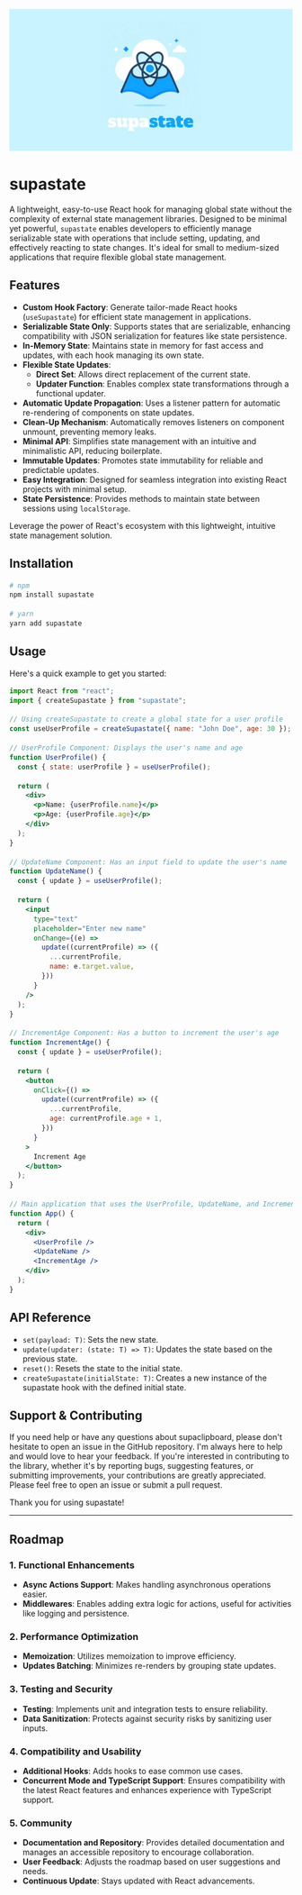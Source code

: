 ![supastate](/src/supastate.jpg)

# supastate

A lightweight, easy-to-use React hook for managing global state without the complexity of external state management libraries. Designed to be minimal yet powerful, `supastate` enables developers to efficiently manage serializable state with operations that include setting, updating, and effectively reacting to state changes. It's ideal for small to medium-sized applications that require flexible global state management.

## Features

- **Custom Hook Factory**: Generate tailor-made React hooks (`useSupastate`) for efficient state management in applications.
- **Serializable State Only**: Supports states that are serializable, enhancing compatibility with JSON serialization for features like state persistence.
- **In-Memory State**: Maintains state in memory for fast access and updates, with each hook managing its own state.
- **Flexible State Updates**:
  - **Direct Set**: Allows direct replacement of the current state.
  - **Updater Function**: Enables complex state transformations through a functional updater.
- **Automatic Update Propagation**: Uses a listener pattern for automatic re-rendering of components on state updates.
- **Clean-Up Mechanism**: Automatically removes listeners on component unmount, preventing memory leaks.
- **Minimal API**: Simplifies state management with an intuitive and minimalistic API, reducing boilerplate.
- **Immutable Updates**: Promotes state immutability for reliable and predictable updates.
- **Easy Integration**: Designed for seamless integration into existing React projects with minimal setup.
- **State Persistence**: Provides methods to maintain state between sessions using `localStorage`.

Leverage the power of React's ecosystem with this lightweight, intuitive state management solution.

## Installation

```bash
# npm
npm install supastate

# yarn
yarn add supastate
```

## Usage

Here's a quick example to get you started:

```jsx
import React from "react";
import { createSupastate } from "supastate";

// Using createSupastate to create a global state for a user profile
const useUserProfile = createSupastate({ name: "John Doe", age: 30 }); // Initial state is a profile object

// UserProfile Component: Displays the user's name and age
function UserProfile() {
  const { state: userProfile } = useUserProfile();

  return (
    <div>
      <p>Name: {userProfile.name}</p>
      <p>Age: {userProfile.age}</p>
    </div>
  );
}

// UpdateName Component: Has an input field to update the user's name
function UpdateName() {
  const { update } = useUserProfile();

  return (
    <input
      type="text"
      placeholder="Enter new name"
      onChange={(e) =>
        update((currentProfile) => ({
          ...currentProfile,
          name: e.target.value,
        }))
      }
    />
  );
}

// IncrementAge Component: Has a button to increment the user's age
function IncrementAge() {
  const { update } = useUserProfile();

  return (
    <button
      onClick={() =>
        update((currentProfile) => ({
          ...currentProfile,
          age: currentProfile.age + 1,
        }))
      }
    >
      Increment Age
    </button>
  );
}

// Main application that uses the UserProfile, UpdateName, and IncrementAge components
function App() {
  return (
    <div>
      <UserProfile />
      <UpdateName />
      <IncrementAge />
    </div>
  );
}
```

## API Reference

- `set(payload: T)`: Sets the new state.
- `update(updater: (state: T) => T)`: Updates the state based on the previous state.
- `reset()`: Resets the state to the initial state.
- `createSupastate(initialState: T)`: Creates a new instance of the supastate hook with the defined initial state.

## Support & Contributing

If you need help or have any questions about supaclipboard, please don't hesitate to open an issue in the GitHub repository. I'm always here to help and would love to hear your feedback. If you're interested in contributing to the library, whether it's by reporting bugs, suggesting features, or submitting improvements, your contributions are greatly appreciated. Please feel free to open an issue or submit a pull request.

Thank you for using supastate!

---

## Roadmap

### 1. **Functional Enhancements**

- **Async Actions Support**: Makes handling asynchronous operations easier.
- **Middlewares**: Enables adding extra logic for actions, useful for activities like logging and persistence.

### 2. **Performance Optimization**

- **Memoization**: Utilizes memoization to improve efficiency.
- **Updates Batching**: Minimizes re-renders by grouping state updates.

### 3. **Testing and Security**

- **Testing**: Implements unit and integration tests to ensure reliability.
- **Data Sanitization**: Protects against security risks by sanitizing user inputs.

### 4. **Compatibility and Usability**

- **Additional Hooks**: Adds hooks to ease common use cases.
- **Concurrent Mode and TypeScript Support**: Ensures compatibility with the latest React features and enhances experience with TypeScript support.

### 5. **Community**

- **Documentation and Repository**: Provides detailed documentation and manages an accessible repository to encourage collaboration.
- **User Feedback**: Adjusts the roadmap based on user suggestions and needs.
- **Continuous Update**: Stays updated with React advancements.
